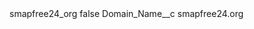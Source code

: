 <?xml version="1.0" encoding="UTF-8"?>
<CustomMetadata xmlns="http://soap.sforce.com/2006/04/metadata" xmlns:xsi="http://www.w3.org/2001/XMLSchema-instance" xmlns:xsd="http://www.w3.org/2001/XMLSchema">
    <label>smapfree24_org</label>
    <protected>false</protected>
    <values>
        <field>Domain_Name__c</field>
        <value xsi:type="xsd:string">smapfree24.org</value>
    </values>
</CustomMetadata>
